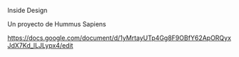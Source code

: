 Inside Design

Un proyecto de Hummus Sapiens





https://docs.google.com/document/d/1yMrtayUTp4Gg8F9OBfY62ApORQyxJdX7Kd_lLJLypx4/edit
